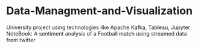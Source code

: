 # Data-Managment-and-Visualization
University project using technologies like Apache Kafka, Tableau, Jupyter NoteBook: A sentiment analysis of a Football match using streamed data from twitter
